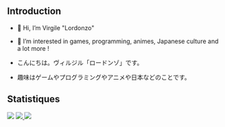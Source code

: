 ## Introduction
- 👋 Hi, I’m Virgile "Lordonzo"
- 👀 I’m interested in games, programming, animes, Japanese culture and a lot more !

- こんにちは。ヴィルジル「ロードンゾ」です。
- 趣味はゲームやプログラミングやアニメや日本などのことです。

## Statistiques
<img align="bottom" src="https://github-readme-stats.vercel.app/api/top-langs/?username=Lordonzo&layout=compact&theme=vue-dark">

<a href="https://github.com/Lordonzo/2048Game">
  <img src="https://gitlab.com/uploads/-/system/project/avatar/65089133/2048_logo.png?width=64">
</a>
<a>
  <img src="https://gitlab.com/uploads/-/system/project/avatar/65090326/ape_logo.png?width=64">
</a>
<!---
Lordonzo/Lordonzo is a ✨ special ✨ repository because its `README.md` (this file) appears on your GitHub profile.
You can click the Preview link to take a look at your changes.
--->
